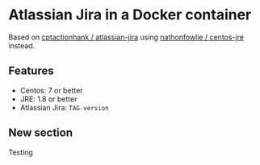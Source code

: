 # Atlassian Jira in a Docker container

Based on [cptactionhank / atlassian-jira](https://registry.hub.docker.com/u/cptactionhank/atlassian-jira/) using [nathonfowlie / centos-jre](https://registry.hub.docker.com/u/nathonfowlie/centos-jre/) instead.

## Features
- Centos: 7 or better
- JRE: 1.8 or better
- Atlassian Jira: `TAG-version`

## New section

Testing
